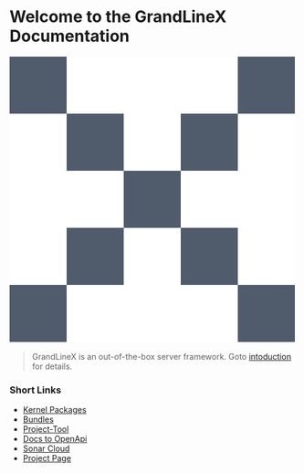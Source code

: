 # Welcome to the GrandLineX Documentation
 
<p class="center">
  <img class="center-logo" alt="logo" src="img/logo-tr.svg" />
</p>

> GrandLineX is an out-of-the-box server framework.
> Goto [intoduction](/docs/introduction/) for details.

### Short Links

- [Kernel Packages](/docs/kernel-packages/)
- [Bundles](/docs/bundles/)
- [Project-Tool](/docs/utils/#project-tool)
- [Docs to OpenApi](/docs/utils/#docs-to-openapi-v3) 
- [Sonar Cloud](https://sonarcloud.io/organizations/grandlinex/projects) 
- [Project Page](https://www.grandlinex.com/) 
